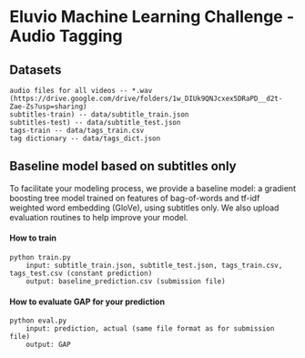 # Eluvio Machine Learning Challenge - Audio Tagging

## Datasets
    
    audio files for all videos -- *.wav (https://drive.google.com/drive/folders/1w_DIUk9QNJcxex5DRaPD__d2t-Zae-Zs?usp=sharing)
    subtitles-train) -- data/subtitle_train.json
    subtitles-test) -- data/subtitle_test.json
    tags-train -- data/tags_train.csv
    tag dictionary -- data/tags_dict.json

## Baseline model based on subtitles only
    
To facilitate your modeling process, we provide a baseline model: a gradient boosting tree model trained on features of bag-of-words and tf-idf weighted word embedding (GloVe), using subtitles only. We also upload evaluation routines to help improve your model. 
    
#### How to train
    python train.py
        input: subtitle_train.json, subtitle_test.json, tags_train.csv, tags_test.csv (constant prediction)
        output: baseline_prediction.csv (submission file)
        
#### How to evaluate GAP for your prediction 
    python eval.py  
        input: prediction, actual (same file format as for submission file) 
        output: GAP 
    
